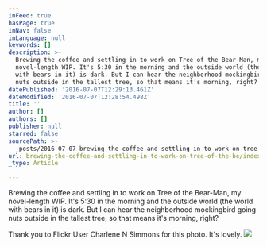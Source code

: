 ```yaml
---
inFeed: true
hasPage: true
inNav: false
inLanguage: null
keywords: []
description: >-
  Brewing the coffee and settling in to work on Tree of the Bear-Man, my
  novel-length WIP. It's 5:30 in the morning and the outside world (the world
  with bears in it) is dark. But I can hear the neighborhood mockingbird going
  nuts outside in the tallest tree, so that means it's morning, right?  
datePublished: '2016-07-07T12:29:13.461Z'
dateModified: '2016-07-07T12:28:54.498Z'
title: ''
author: []
authors: []
publisher: null
starred: false
sourcePath: >-
  _posts/2016-07-07-brewing-the-coffee-and-settling-in-to-work-on-tree-of-the-be.md
url: brewing-the-coffee-and-settling-in-to-work-on-tree-of-the-be/index.html
_type: Article

---
```

Brewing the coffee and settling in to work on Tree of the Bear-Man, my novel-length WIP. It's 5:30 in the morning and the outside world (the world with bears in it) is dark. But I can hear the neighborhood mockingbird going nuts outside in the tallest tree, so that means it's morning, right? 

Thank you to Flickr User Charlene N Simmons for this photo. It's lovely. ![](https://the-grid-user-content.s3-us-west-2.amazonaws.com/0ea43b45-b307-42e9-9753-2215e108fb86.jpg)